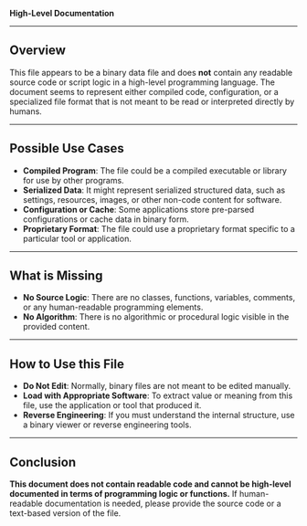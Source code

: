 **High-Level Documentation**

---

## Overview

This file appears to be a binary data file and does **not** contain any readable source code or script logic in a high-level programming language. The document seems to represent either compiled code, configuration, or a specialized file format that is not meant to be read or interpreted directly by humans.

---

## Possible Use Cases

- **Compiled Program**: The file could be a compiled executable or library for use by other programs.
- **Serialized Data**: It might represent serialized structured data, such as settings, resources, images, or other non-code content for software.
- **Configuration or Cache**: Some applications store pre-parsed configurations or cache data in binary form.
- **Proprietary Format**: The file could use a proprietary format specific to a particular tool or application.

---

## What is Missing

- **No Source Logic**: There are no classes, functions, variables, comments, or any human-readable programming elements.
- **No Algorithm**: There is no algorithmic or procedural logic visible in the provided content.

---

## How to Use this File

- **Do Not Edit**: Normally, binary files are not meant to be edited manually.
- **Load with Appropriate Software**: To extract value or meaning from this file, use the application or tool that produced it.
- **Reverse Engineering**: If you must understand the internal structure, use a binary viewer or reverse engineering tools.

---

## Conclusion

**This document does not contain readable code and cannot be high-level documented in terms of programming logic or functions.** If human-readable documentation is needed, please provide the source code or a text-based version of the file.